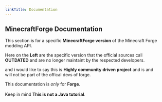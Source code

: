```yaml
---
linkTitle: Documentation
---
```


<article class="docs-entry">
<h1>MinecraftForge Documentation</h1>
<p>This section is for  a specific <strong>MinecraftForge version</strong> of the Minecraft Forge modding API.</p>
<p>Here on the <strong>Left</strong> are the specific version that the official sources call <strong>OUTDATED</strong> and are no longer maintaint by the respected developers.</p>
<p>and i would like to say this is <strong>Highly community driven project</strong> and is and will not be part of the offical devs of forge.</p>
<p>This documentation is <em>only</em> for <strong>Forge</strong>. 
<br>
<br>
Keep in mind 
<strong> This is not a Java tutorial</strong>.</p>
</article>
